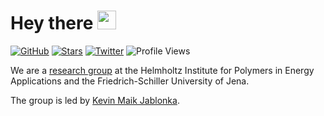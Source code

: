 <h1>
  Hey there
  <img src="https://media.giphy.com/media/hvRJCLFzcasrR4ia7z/giphy.gif" width="30px"/>
</h1>

[![GitHub](https://img.shields.io/github/followers/lamalab-org?color=green&label=GitHub&logo=GitHub&style=for-the-badge)](https://github.com/lamalab-org)
[![Stars](https://custom-icon-badges.herokuapp.com/badge/dynamic/json?logo=star&color=55960c&labelColor=488207&label=Stars&style=for-the-badge&query=%24.stars&url=https://api.github-star-counter.workers.dev/user/lamalab-org)](https://github.com/lamalab-org)
[![Twitter](https://img.shields.io/badge/Twitter-blue?logo=twitter&logoColor=white&style=for-the-badge)](https://twitter.com/jablonkagroup)
![Profile Views](https://komarev.com/ghpvc/?username=lamalab-org&style=flat-square&color=blue) 


We are a [research group](https://www.chemgeo.uni-jena.de/en/8680/jablonka-group) at the Helmholtz Institute for Polymers in Energy Applications and the Friedrich-Schiller University of Jena.

The group is led by [Kevin Maik Jablonka](https://kjablonka.com).


